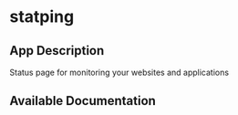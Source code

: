 # statping

## App Description

Status page for monitoring your websites and applications

## Available Documentation

